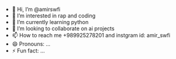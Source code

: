 - 👋 Hi, I’m @amirswfi
- 👀 I’m interested in rap and coding
- 🌱 I’m currently learning python
- 💞️ I’m looking to collaborate on ai projects
- 📫 How to reach me +989925278201 and instgram id: amir_swfi
- 😄 Pronouns: ...
- ⚡ Fun fact: ...

<!---
amirswfi/amirswfi is a ✨ special ✨ repository because its `README.md` (this file) appears on your GitHub profile.
You can click the Preview link to take a look at your changes.
--->
